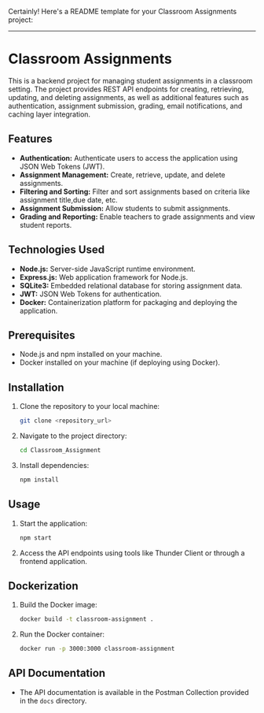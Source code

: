 Certainly! Here's a README template for your Classroom Assignments project:

---

# Classroom Assignments

This is a backend project for managing student assignments in a classroom setting. The project provides REST API endpoints for creating, retrieving, updating, and deleting assignments, as well as additional features such as authentication, assignment submission, grading, email notifications, and caching layer integration.

## Features

- **Authentication:** Authenticate users to access the application using JSON Web Tokens (JWT).
- **Assignment Management:** Create, retrieve, update, and delete assignments.
- **Filtering and Sorting:** Filter and sort assignments based on criteria like  assignment title,due date, etc.
- **Assignment Submission:** Allow students to submit assignments.
- **Grading and Reporting:** Enable teachers to grade assignments and view student reports.

## Technologies Used

- **Node.js:** Server-side JavaScript runtime environment.
- **Express.js:** Web application framework for Node.js.
- **SQLite3:** Embedded relational database for storing assignment data.
- **JWT:** JSON Web Tokens for authentication.
- **Docker:** Containerization platform for packaging and deploying the application.

## Prerequisites

- Node.js and npm installed on your machine.
- Docker installed on your machine (if deploying using Docker).

## Installation

1. Clone the repository to your local machine:

   ```bash
   git clone <repository_url>
   ```

2. Navigate to the project directory:

   ```bash
   cd Classroom_Assignment
   ```

3. Install dependencies:

   ```bash
   npm install
   ```

## Usage

1. Start the application:

   ```bash
   npm start
   ```

2. Access the API endpoints using tools like Thunder Client or through a frontend application.

## Dockerization

1. Build the Docker image:

   ```bash
   docker build -t classroom-assignment .
   ```

2. Run the Docker container:

   ```bash
   docker run -p 3000:3000 classroom-assignment
   ```

## API Documentation

- The API documentation is available in the Postman Collection provided in the `docs` directory.

